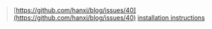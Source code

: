 > [https://github.com/hanxi/blog/issues/40](https://github.com/hanxi/blog/issues/40)
> [installation instructions](https://github.com/anbox/anbox/blob/master/docs/install.md)
<!--stackedit_data:
eyJoaXN0b3J5IjpbMzUxNzIyNjI0XX0=
-->